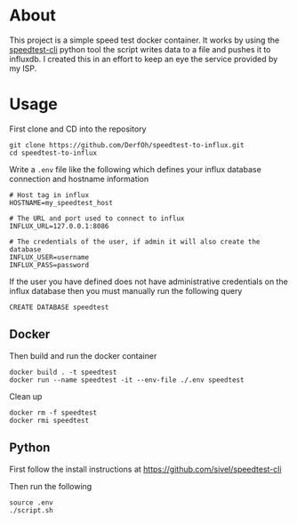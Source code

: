 # About
This project is a simple speed test docker container. It works by using the [speedtest-cli](https://github.com/sivel/speedtest-cli) python tool the script writes data to a file and pushes it to influxdb. I created this in an effort to keep an eye the service provided by my ISP.

# Usage

First clone and CD into the repository
```
git clone https://github.com/DerfOh/speedtest-to-influx.git
cd speedtest-to-influx
```

Write a `.env` file like the following which defines your influx database connection and hostname information
```
# Host tag in influx
HOSTNAME=my_speedtest_host

# The URL and port used to connect to influx
INFLUX_URL=127.0.0.1:8086

# The credentials of the user, if admin it will also create the database
INFLUX_USER=username
INFLUX_PASS=password
```

If the user you have defined does not have administrative credentials on the influx database then you must manually run the following query
```
CREATE DATABASE speedtest
```

## Docker

Then build and run the docker container
```
docker build . -t speedtest
docker run --name speedtest -it --env-file ./.env speedtest
```

Clean up
```
docker rm -f speedtest
docker rmi speedtest
```

## Python

First follow the install instructions at https://github.com/sivel/speedtest-cli

Then run the following
```
source .env
./script.sh
```